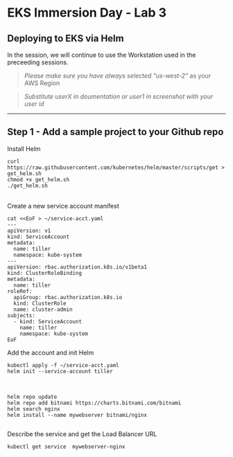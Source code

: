 
# EKS Immersion Day - Lab 3
## Deploying to EKS via Helm

In the session, we will continue to use the Workstation used in the preceeding sessions.

> *Please make sure you have always selected "us-west-2"* as your AWS Region

> *Substitute userX in doumentation or user1 in screenshot with your user id*


----
Step 1 - Add a sample project to your Github repo
----

Install Helm
```
curl https://raw.githubusercontent.com/kubernetes/helm/master/scripts/get > get_helm.sh
chmod +x get_helm.sh
./get_helm.sh
```

<br/>
Create a new service account manifest

```
cat <<EoF > ~/service-acct.yaml
---
apiVersion: v1
kind: ServiceAccount
metadata:
  name: tiller
  namespace: kube-system
---
apiVersion: rbac.authorization.k8s.io/v1beta1
kind: ClusterRoleBinding
metadata:
  name: tiller
roleRef:
  apiGroup: rbac.authorization.k8s.io
  kind: ClusterRole
  name: cluster-admin
subjects:
  - kind: ServiceAccount
    name: tiller
    namespace: kube-system
EoF

```

Add the account and init Helm

```
kubectl apply -f ~/service-acct.yaml
helm init --service-account tiller
```

<br/>

```
helm repo update
helm repo add bitnami https://charts.bitnami.com/bitnami
helm search nginx
helm install --name mywebserver bitnami/nginx
 
```

Describe the service and get the Load Balancer URL
<br/>

```
kubectl get service  mywebserver-nginx
```



